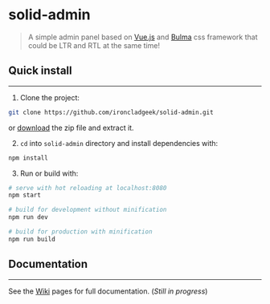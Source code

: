 # solid-admin

> A simple admin panel based on [Vue.js](https://vuejs.org/) and [Bulma](http://bulma.io/) css framework that could be LTR and RTL at the same time!

## Quick install
***

1. Clone the project:
```bash
git clone https://github.com/ironcladgeek/solid-admin.git
```
or [download](https://github.com/ironcladgeek/solid-admin/archive/master.zip) the zip file and extract it.

2. `cd` into `solid-admin` directory and install dependencies with: 
``` bash
npm install
```

3. Run or build with:
```bash
# serve with hot reloading at localhost:8080
npm start

# build for development without minification
npm run dev

# build for production with minification
npm run build
```

## Documentation
***

See the [Wiki](https://github.com/ironcladgeek/solid-admin/wiki) pages for full documentation. (_Still in progress_)